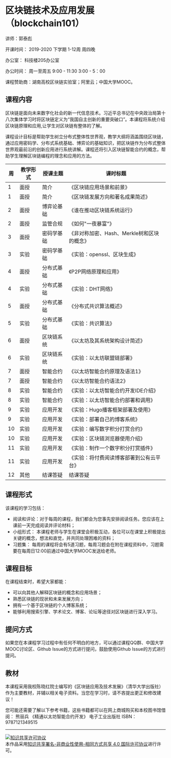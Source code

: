 # 区块链技术及应用发展（blockchain101）

讲师：郭泰彪

开课时间： 2019-2020 下学期 1-12周 周四晚

办公室： 科技楼205办公室

办公时间： 周一至周五 9:00 - 11:30 3:00 - 5：00

课程赞助商：湖南高校区块链实验室；阿里云；中国大学MOOC。

## 课程内容

区块链是面向未来数字化社会的新一代信息技术。习近平总书记在中央政治局第十八次集体学习时将区块链定义为“我国自主创新的重要突破口”。本课程将系统介绍区块链原理和应用,让学生对区块链有整体的了解。

课程设计目标是帮助学生树立分布式整体性世界观，教学大纲将涵盖围绕区块链，通过应用密码学、分布式系统基础、博弈论的基础知识，把区块链作为分布式整体世界观最前沿的创新应用进行系统讲解。课程还将引入区块链智能合约的概念，帮助学生理解区块链编程的理念和应用的方法。

| 周 | 教学形式 | 授课主题 | 课时标题 |
| --- | --- | --- | --- |
| 1 | 面授 | 简介 | 《区块链应用场景和前景》 |
| 1| 面授|简介|《区块链发展方向和著名成果简述》 |
| 2 | 面授 | 博弈论基础 | 《谁在推动区块链系统运行》 |
| 2| 面授| 监管合规 | 《如何&quot;一夜暴富&quot;》 |
| 3 | 面授 | 密码学基础 | 《非对称加密、Hash、Merkle树和区块的概念》 |
|3 |实验 | 密码学基础|《实验：openssl、区块生成》 |
| 4 | 面授 | 分布式基础 | 《P2P网络原理和应用》 |
|4 |实验 |分布式基础| 《实验：DHT网络》 |
| 5 | 面授 | 分布式基础|《分布式共识算法概述》 |
|5 |实验 |分布式基础| 《实验：共识算法》 |
| 6 | 面授 | 区块链系统 | 《以太坊及其系统架构设计简述》 |
|6 |实验|区块链系统 | 《实验：以太坊联盟链部署》 |
| 7 | 面授 | 智能合约 | 《以太坊智能合约原理及语法1》 |
| 7|面授|智能合约|《以太坊智能合约语法2》 |
| 8 | 实验 |智能合约 |《实验：以太坊智能合约开发IDE介绍》 |
|8 |实验|智能合约|《实验：以太坊智能合约部署和调用》 |
| 9 | 实验 | 应用开发 | 《实验：Hugo播客框架部署及使用》 |
| 9|实验|应用开发|《实验：部署自己的博客系统》 |
| 10 |实验|应用开发| 《实验：编写数字积分打赏合约》 |
| 10|实验|应用开发|《实验：区块链浏览器使用介绍》 |
| 11 | 实验|应用开发|《实验：制作一个数字积分打赏插件》 |
| 11| 实验|应用开发|《实验：将付费阅读博客部署到公有云平台》 |
| 12 | 其他 | 结课答疑 | 结课答疑 |

## 课程形式
该课程的学习包括：
* 阅读和评论：对于每周的课程，我们都会为您事先安排阅读任务。您应该在上课前一天完成阅读并评论材料；
* 小组形式： 本课程老师与学生在课堂会积极互动，各位可以在课堂上积极提出关键的概念，想法和直觉，并共同处理困难的资料；
* 习题集： 每周的课程将会有5道习题，每周习题会在附在课程资料中，习题需要在每周日12:00前通过中国大学MOOC发送给老师。

## 课程目标
在课程结束时，希望大家都能：
* 可以向其他人解释区块链的概念和应用场景；
* 熟悉区块链的现状和未来发展方向；
* 拥有一个基于区块链的个人博客系统；
* 能够利用搜索引擎、学术论文、博客、论坛等途径对区块链进行深入学习。

## 提问方式
如果您在本课程学习过程中有任何不明白的地方，可以通过课程QQ群、中国大学MOOC讨论区、Github Issue的方式进行提问，鼓励使用Github Issue的方式进行提问。

## 教材
本课程采用我校陈晓红院士编写的《区块链应用及技术发展》（清华大学出版社）作为主要教材，并辅以相关电子资料。当您在学习时，请不吝提出更正和修改建议！

您可能还需要了解以下参考书籍，这些书籍都可以在网上商城购买和本校图书馆借阅：
熊丽兵 《精通以太坊智能合约开发》 电子工业出版社 ISBN：9787121349515

---
<a rel="license" href="http://creativecommons.org/licenses/by-nc-sa/4.0/"><img alt="知识共享许可协议" style="border-width:0" src="https://i.creativecommons.org/l/by-nc-sa/4.0/88x31.png" /></a><br />本作品采用<a rel="license" href="http://creativecommons.org/licenses/by-nc-sa/4.0/">知识共享署名-非商业性使用-相同方式共享 4.0 国际许可协议</a>进行许可。

